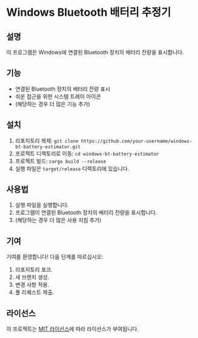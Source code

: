 # Windows Bluetooth 배터리 추정기

## 설명
이 프로그램은 Windows에 연결된 Bluetooth 장치의 배터리 잔량을 표시합니다.

## 기능
- 연결된 Bluetooth 장치의 배터리 잔량 표시
- 쉬운 접근을 위한 시스템 트레이 아이콘
- (해당하는 경우 더 많은 기능 추가)

## 설치
1. 리포지토리 복제: `git clone https://github.com/your-username/windows-bt-battery-estimator.git`
2. 프로젝트 디렉토리로 이동: `cd windows-bt-battery-estimator`
3. 프로젝트 빌드: `cargo build --release`
4. 실행 파일은 `target/release` 디렉토리에 있습니다.

## 사용법
1. 실행 파일을 실행합니다.
2. 프로그램이 연결된 Bluetooth 장치의 배터리 잔량을 표시합니다.
3. (해당하는 경우 더 많은 사용 지침 추가)

## 기여
기여를 환영합니다! 다음 단계를 따르십시오:
1. 리포지토리 포크.
2. 새 브랜치 생성.
3. 변경 사항 적용.
4. 풀 리퀘스트 제출.

## 라이선스
이 프로젝트는 [MIT 라이선스](LICENSE)에 따라 라이선스가 부여됩니다.
